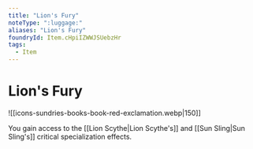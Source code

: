 ```yaml
---
title: "Lion's Fury"
noteType: ":luggage:"
aliases: "Lion's Fury"
foundryId: Item.cHpiIZWWJSUebzHr
tags:
  - Item
---
```


# Lion's Fury
![[icons-sundries-books-book-red-exclamation.webp|150]]

You gain access to the [[Lion Scythe|Lion Scythe's]] and [[Sun Sling|Sun Sling's]] critical specialization effects.
